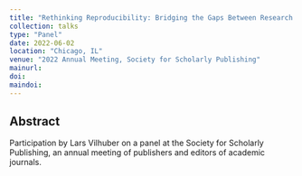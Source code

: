 ```yaml
---
title: "Rethinking Reproducibility: Bridging the Gaps Between Research Cultures, Publishing Workflows and Scholarly Infrastructures"
collection: talks
type: "Panel"
date: 2022-06-02
location: "Chicago, IL"
venue: "2022 Annual Meeting, Society for Scholarly Publishing"
mainurl: 
doi: 
maindoi: 
---
```


## Abstract

Participation by Lars Vilhuber on a panel at the Society for Scholarly Publishing, an annual meeting of publishers and editors of academic journals.
